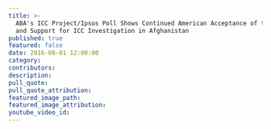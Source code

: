 ```yaml
---
title: >-
  ABA's ICC Project/Ipsos Poll Shows Continued American Acceptance of the ICC
  and Support for ICC Investigation in Afghanistan
published: true
featured: false
date: 2016-08-01 12:00:00
category:
contributors:
description:
pull_quote:
pull_quote_attribution:
featured_image_path:
featured_image_attribution:
youtube_video_id:
---
```


